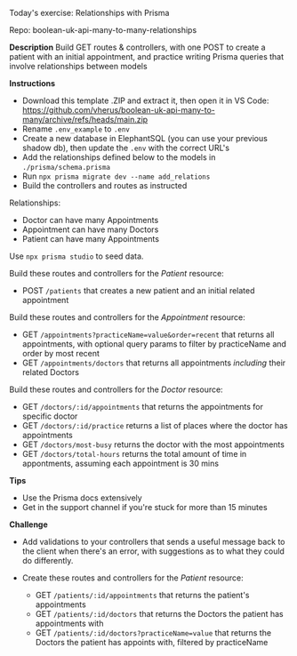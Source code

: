 Today's exercise: Relationships with Prisma

Repo: boolean-uk-api-many-to-many-relationships

**Description**
Build GET routes & controllers, with one POST to create a patient with an initial appointment, and practice writing Prisma queries that involve relationships between models

**Instructions**
  - Download this template .ZIP and extract it, then open it in VS Code: https://github.com/vherus/boolean-uk-api-many-to-many/archive/refs/heads/main.zip
  - Rename `.env_example` to `.env`
  - Create a new database in ElephantSQL (you can use your previous shadow db), then update the `.env` with the correct URL's
  - Add the relationships defined below to the models in `./prisma/schema.prisma`
  - Run `npx prisma migrate dev --name add_relations`
  - Build the controllers and routes as instructed

Relationships:
  - Doctor can have many Appointments
  - Appointment can have many Doctors
  - Patient can have many Appointments

Use `npx prisma studio` to seed data.

Build these routes and controllers for the *Patient* resource:
  - POST `/patients` that creates a new patient and an initial related appointment

Build these routes and controllers for the *Appointment* resource:
  - GET `/appointments?practiceName=value&order=recent` that returns all appointments, with optional query params to filter by practiceName and order by most recent
  - GET `/appointments/doctors` that returns all appointments *including* their related Doctors

Build these routes and controllers for the *Doctor* resource:
  - GET `/doctors/:id/appointments` that returns the appointments for specific doctor
  - GET `/doctors/:id/practice` returns a list of places where the doctor has appointments
  - GET `/doctors/most-busy` returns the doctor with the most appointments
  - GET `/doctors/total-hours` returns the total amount of time in appontments, assuming each appointment is 30 mins

**Tips**
  - Use the Prisma docs extensively
  - Get in the support channel if you're stuck for more than 15 minutes

**Challenge**
- Add validations to your controllers that sends a useful message back to the client when there's an error, with suggestions as to what they could do differently.

- Create these routes and controllers for the *Patient* resource:
  - GET `/patients/:id/appointments` that returns the patient's appointments
  - GET `/patients/:id/doctors` that returns the Doctors the patient has appointments with
  - GET `/patients/:id/doctors?practiceName=value` that returns the Doctors the patient has appoints with, filtered by practiceName